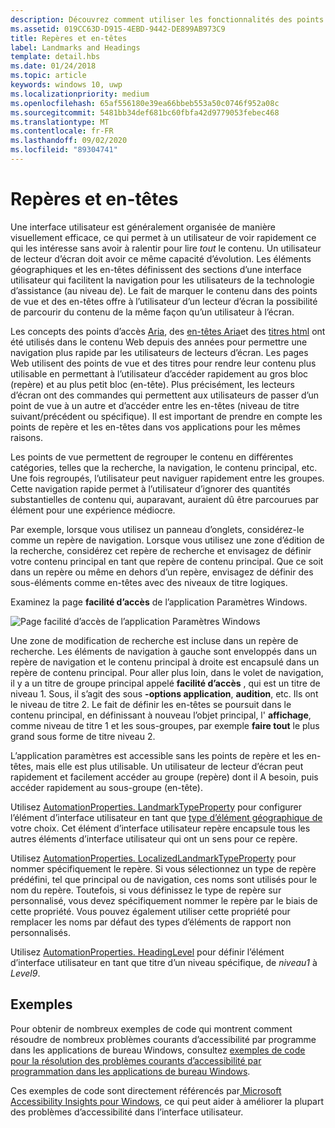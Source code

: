 ```yaml
---
description: Découvrez comment utiliser les fonctionnalités des points de vue d’UI Automation pour définir des sections de contenu dans votre application, améliorer l’accessibilité et aider les utilisateurs de la technologie d’assistance (au) parcourir l’interface utilisateur.
ms.assetid: 019CC63D-D915-4EBD-9442-DE899AB973C9
title: Repères et en-têtes
label: Landmarks and Headings
template: detail.hbs
ms.date: 01/24/2018
ms.topic: article
keywords: windows 10, uwp
ms.localizationpriority: medium
ms.openlocfilehash: 65af556180e39ea66bbeb553a50c0746f952a08c
ms.sourcegitcommit: 5481bb34def681bc60fbfa42d9779053febec468
ms.translationtype: MT
ms.contentlocale: fr-FR
ms.lasthandoff: 09/02/2020
ms.locfileid: "89304741"
---
```

# <a name="landmarks-and-headings"></a>Repères et en-têtes

Une interface utilisateur est généralement organisée de manière visuellement efficace, ce qui permet à un utilisateur de voir rapidement ce qui les intéresse sans avoir à ralentir pour lire *tout* le contenu. Un utilisateur de lecteur d’écran doit avoir ce même capacité d’évolution. Les éléments géographiques et les en-têtes définissent des sections d’une interface utilisateur qui facilitent la navigation pour les utilisateurs de la technologie d’assistance (au niveau de). Le fait de marquer le contenu dans des points de vue et des en-têtes offre à l’utilisateur d’un lecteur d’écran la possibilité de parcourir du contenu de la même façon qu’un utilisateur à l’écran.

Les concepts des points d’accès [Aria](https://www.w3.org/WAI/GL/wiki/Using_ARIA_landmarks_to_identify_regions_of_a_page), des [en-têtes Aria](https://www.w3.org/TR/WCAG20-TECHS/ARIA12.html)et des [titres html](https://www.w3.org/TR/2016/NOTE-WCAG20-TECHS-20161007/H42.html) ont été utilisés dans le contenu Web depuis des années pour permettre une navigation plus rapide par les utilisateurs de lecteurs d’écran. Les pages Web utilisent des points de vue et des titres pour rendre leur contenu plus utilisable en permettant à l’utilisateur d’accéder rapidement au gros bloc (repère) et au plus petit bloc (en-tête). Plus précisément, les lecteurs d’écran ont des commandes qui permettent aux utilisateurs de passer d’un point de vue à un autre et d’accéder entre les en-têtes (niveau de titre suivant/précédent ou spécifique). Il est important de prendre en compte les points de repère et les en-têtes dans vos applications pour les mêmes raisons.

Les points de vue permettent de regrouper le contenu en différentes catégories, telles que la recherche, la navigation, le contenu principal, etc. Une fois regroupés, l’utilisateur peut naviguer rapidement entre les groupes. Cette navigation rapide permet à l’utilisateur d’ignorer des quantités substantielles de contenu qui, auparavant, auraient dû être parcourues par élément pour une expérience médiocre.

Par exemple, lorsque vous utilisez un panneau d’onglets, considérez-le comme un repère de navigation. Lorsque vous utilisez une zone d’édition de la recherche, considérez cet repère de recherche et envisagez de définir votre contenu principal en tant que repère de contenu principal. Que ce soit dans un repère ou même en dehors d’un repère, envisagez de définir des sous-éléments comme en-têtes avec des niveaux de titre logiques.

Examinez la page **facilité d’accès** de l’application Paramètres Windows.

![Page facilité d’accès de l’application Paramètres Windows](images/EaseOfAccessSettings.png)  

Une zone de modification de recherche est incluse dans un repère de recherche. Les éléments de navigation à gauche sont enveloppés dans un repère de navigation et le contenu principal à droite est encapsulé dans un repère de contenu principal. Pour aller plus loin, dans le volet de navigation, il y a un titre de groupe principal appelé **facilité d’accès** , qui est un titre de niveau 1. Sous, il s’agit des sous **-options application**, **audition**, etc. Ils ont le niveau de titre 2. Le fait de définir les en-têtes se poursuit dans le contenu principal, en définissant à nouveau l’objet principal, l' **affichage**, comme niveau de titre 1 et les sous-groupes, par exemple **faire tout** le plus grand sous forme de titre niveau 2.

L’application paramètres est accessible sans les points de repère et les en-têtes, mais elle est plus utilisable. Un utilisateur de lecteur d’écran peut rapidement et facilement accéder au groupe (repère) dont il A besoin, puis accéder rapidement au sous-groupe (en-tête).

Utilisez [AutomationProperties. LandmarkTypeProperty](/uwp/api/windows.ui.xaml.automation.automationproperties.LandmarkTypeProperty) pour configurer l’élément d’interface utilisateur en tant que [type d’élément géographique de](/windows/desktop/WinAuto/landmark-type-identifiers) votre choix. Cet élément d’interface utilisateur repère encapsule tous les autres éléments d’interface utilisateur qui ont un sens pour ce repère.

Utilisez [AutomationProperties. LocalizedLandmarkTypeProperty](/uwp/api/windows.ui.xaml.automation.automationproperties.LocalizedLandmarkTypeProperty) pour nommer spécifiquement le repère. Si vous sélectionnez un type de repère prédéfini, tel que principal ou de navigation, ces noms sont utilisés pour le nom du repère. Toutefois, si vous définissez le type de repère sur personnalisé, vous devez spécifiquement nommer le repère par le biais de cette propriété. Vous pouvez également utiliser cette propriété pour remplacer les noms par défaut des types d’éléments de rapport non personnalisés.

Utilisez [AutomationProperties. HeadingLevel](/uwp/api/windows.ui.xaml.automation.automationproperties.headinglevelproperty) pour définir l’élément d’interface utilisateur en tant que titre d’un niveau spécifique, de *niveau1* à *Level9*.

## <a name="examples"></a>Exemples

Pour obtenir de nombreux exemples de code qui montrent comment résoudre de nombreux problèmes courants d’accessibilité par programme dans les applications de bureau Windows, consultez [exemples de code pour la résolution des problèmes courants d’accessibilité par programmation dans les applications de bureau Windows](/accessibility-tools-docs/).

Ces exemples de code sont directement référencés par[ Microsoft Accessibility Insights pour Windows](https://github.com/microsoft/accessibility-insights-windows), ce qui peut aider à améliorer la plupart des problèmes d’accessibilité dans l’interface utilisateur.
